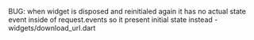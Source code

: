 BUG: when widget is disposed and reinitialed again it has no actual state event inside of request.events so it present initial state instead - widgets/download_url.dart
